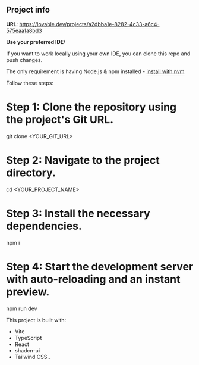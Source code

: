 
## Project info

**URL**: https://lovable.dev/projects/a2dbba1e-8282-4c33-a6c4-575eaa1a8bd3

**Use your preferred IDE:**

If you want to work locally using your own IDE, you can clone this repo and push changes. 

The only requirement is having Node.js & npm installed - [install with nvm](https://github.com/nvm-sh/nvm#installing-and-updating)

Follow these steps:

# Step 1: Clone the repository using the project's Git URL.
git clone <YOUR_GIT_URL>

# Step 2: Navigate to the project directory.
cd <YOUR_PROJECT_NAME>

# Step 3: Install the necessary dependencies.
npm i

# Step 4: Start the development server with auto-reloading and an instant preview.
npm run dev

This project is built with:

- Vite
- TypeScript
- React
- shadcn-ui
- Tailwind CSS..


